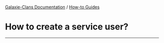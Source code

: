 [Galaxie-Clans Documentation](README.md) / [How-to Guides](_HOWTO__.md)

# How to create a service user?
---

